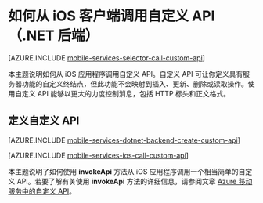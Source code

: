 <properties
	pageTitle="如何从 iOS 客户端调用自定义 API"
	description="了解如何定义自定义 API，然后从使用 Azure 移动服务的 iOS 应用程序调用它。"
	services="mobile-services"
	documentationCenter="ios"
	authors="krisragh"
	writer="krisragh"
	manager="dwrede"
	editor=""/>

<tags
	ms.service="mobile-services"
	ms.date="06/03/2015"
	wacn.date="10/03/2015"/>


# 如何从 iOS 客户端调用自定义 API（.NET 后端）

[AZURE.INCLUDE [mobile-services-selector-call-custom-api](../includes/mobile-services-selector-call-custom-api.md)]

本主题说明如何从 iOS 应用程序调用自定义 API。自定义 API 可让你定义具有服务器功能的自定义终结点，但此功能不会映射到插入、更新、删除或读取操作。使用自定义 API 能够以更大的力度控制消息，包括 HTTP 标头和正文格式。

## <a name="define-custom-api"></a>定义自定义 API

[AZURE.INCLUDE [mobile-services-dotnet-backend-create-custom-api](../includes/mobile-services-dotnet-backend-create-custom-api.md)]

[AZURE.INCLUDE [mobile-services-ios-call-custom-api](../includes/mobile-services-ios-call-custom-api.md)]

本主题说明了如何使用 **invokeApi** 方法从 iOS 应用程序调用一个相当简单的自定义 API。若要了解有关使用 **invokeApi** 方法的详细信息，请参阅文章 [Azure 移动服务中的自定义 API](http://blogs.msdn.com/b/carlosfigueira/archive/2013/06/19/custom-api-in-azure-mobile-services-client-sdks.aspx)。

<!-- Anchors. -->

[Define the custom API]: #define-custom-api
[Update the app to call the custom API]: #update-app
[Test the app]: #test-app
[Next Steps]: #next-steps

<!-- Images. -->

<!-- URLs. -->

[Windows Push Notifications & Live Connect]: http://go.microsoft.com/fwlink/?LinkID=257677
[Mobile Services server script reference]: /documentation/articles/mobile-services-how-to-use-server-scripts
[My Apps dashboard]: http://go.microsoft.com/fwlink/?LinkId=262039
[Get started with Mobile Services]: /documentation/articles/mobile-services-dotnet-backend-ios-get-started
[Mobile Services Quick Start]: /documentation/articles/mobile-services-dotnet-backend-ios-get-started
[Get started with data]: /documentation/articles/mobile-services-dotnet-backend-ios-get-started-data
[Get started with authentication]: /documentation/articles/mobile-services-dotnet-backend-ios-get-started-users
[Get started with push notifications]: /documentation/articles/mobile-services-dotnet-backend-ios-get-started-push
[Store server scripts in source control]: /documentation/articles/mobile-services-store-scripts-source-control

<!---HONumber=71-->